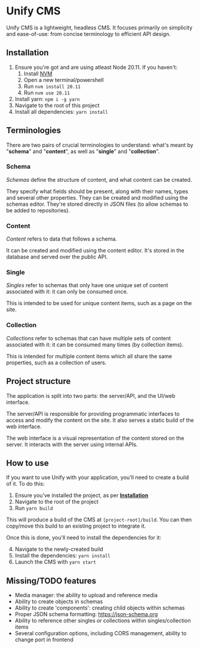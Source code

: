 # Unify CMS

Unify CMS is a lightweight, headless CMS. It focuses primarily on simplicity and ease-of-use: from concise terminology to efficient API design.

## Installation

1. Ensure you're got and are using atleast Node 20.11. If you haven't:
	1. Install [NVM](https://github.com/coreybutler/nvm-windows)
	2. Open a new terminal/powershell
	3. Run `nvm install 20.11`
	4. Run `nvm use 20.11`
2. Install yarn: `npm i -g yarn`
3. Navigate to the root of this project
4. Install all dependencies: `yarn install`

## Terminologies

There are two pairs of crucial terminologies to understand: what's meant by "**schema**" and "**content**", as well as "**single**" and "**collection**".

### Schema

*Schemas* define the structure of content, and what content can be created.

They specify what fields should be present, along with their names, types and several other properties. They can be created and modified using the schemas editor. They're stored directly in JSON files (to allow schemas to be added to repositories).

### Content

*Content* refers to data that follows a schema.

It can be created and modified using the content editor. It's stored in the database and served over the public API.

### Single

*Singles* refer to schemas that only have one unique set of content associated with it: it can only be consumed once.

This is intended to be used for unique content items, such as a page on the site.

### Collection

*Collections* refer to schemas that can have multiple sets of content associated with it: it can be consumed many times (by collection items).

This is intended for multiple content items which all share the same properties, such as a collection of users.

## Project structure

The application is split into two parts: the server/API, and the UI/web interface.

The server/API is responsible for providing programmatic interfaces to access and modify the content on the site. It also serves a static build
of the web interface.

The web interface is a visual representation of the content stored on the server. It interacts with the server using internal APIs.

## How to use

If you want to use Unify with your application, you'll need to create a build of it. To do this:

1. Ensure you've installed the project, as per **[Installation](#installation)**
2. Navigate to the root of the project
3. Run `yarn build`

This will produce a build of the CMS at `[project-root]/build`. You can then copy/move this build to an existing project to integrate it.

Once this is done, you'll need to install the dependencies for it:

4. Navigate to the newly-created build
5. Install the dependencies: `yarn install`
6. Launch the CMS with `yarn start`

## Missing/TODO features

- Media manager: the ability to upload and reference media
- Ability to create objects in schemas
- Ability to create 'components': creating child objects within schemas
- Proper JSON schema formatting: https://json-schema.org
- Ability to reference other singles or collections within singles/collection items
- Several configuration options, including CORS management, ability to change port in frontend
